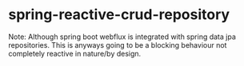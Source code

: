 # spring-reactive-crud-repository

Note: Although spring boot webflux is integrated with spring data jpa repositories. 
This is anyways going to be a blocking behaviour not completely reactive in nature/by design. 
